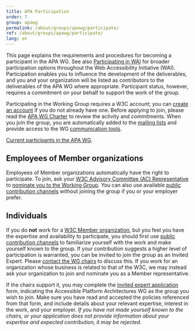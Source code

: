 ```yaml
---
title: APA Participation 
order: 7
group: apawg
permalink: /about/groups/apawg/participate/
ref: /about/groups/apawg/participate/
lang: en
---
```


This page explains the requirements and procedures for becoming a participant in the APA WG. See also [Participating in WAI](http://www.w3.org/WAI/participation) for broader participation options throughout the Web Accessibility Initiative (WAI). Participation enables you to influence the development of the deliverables, and you and your organization will be listed as contributors to the deliverables of the APA WG where appropriate. Participant status, however, requires a commitment on your behalf to support the work of the group.

Participating in the Working Group requires a W3C account; you can [create an account](https://www.w3.org/accounts/request) if you do not already have one. Before applying to join, please read the [APA WG Charter](https://www.w3.org/WAI/APA/charter) to review the activity and commitments. When you join the group, you are automatically added to the [mailing lists](https://www.w3.org/WAI/APA/contribute#lists) and provide access to the WG [communication tools](https://www.w3.org/WAI/APA/communication).

[Current participants in the APA WG](https://www.w3.org/groups/wg/apa/participants/).

## Employees of Member organizations

Employees of Member organizations automatically have the right to participate. To join, ask your [W3C Advisory Committee (AC) Representative](https://www.w3.org/Member/ACList) to [nominate you to the Working Group](http://www.w3.org/2004/01/pp-impl/83907/join). You can also use available [public contribution channels](https://www.w3.org/WAI/APA/contribute) without joining the group if you or your employer prefer.

## Individuals

If you do **not** work for a [W3C Member organization](http://www.w3.org/Consortium/Member/List), but you feel you have the expertise and availability to participate, you should first use [public contribution channels](https://www.w3.org/WAI/APA/contribute) to familiarize yourself with the work and make yourself known to the group. If your contribution suggests a higher level of participation is warranted, you can be invited to join the group as an Invited Expert. Please [contact the WG chairs](mailto:group-apa-chairs@w3.org) to discuss this. If you work for an organization whose business is related to that of the W3C, we may instead ask your organization to join and nominate you as a Member representative.

If the chairs support it, you may complete the [invited expert application](https://www.w3.org/ieapp/new) form, indicating the Accessible Platform Architectures WG as the group you wish to join. Make sure you have read and accepted the policies referenced from that form, and include details about your relevant expertise, interest in the work, and your employer. _If you have not made yourself known to the chairs, or your application does not provide information about your expertise and expected contribution, it may be rejected._
